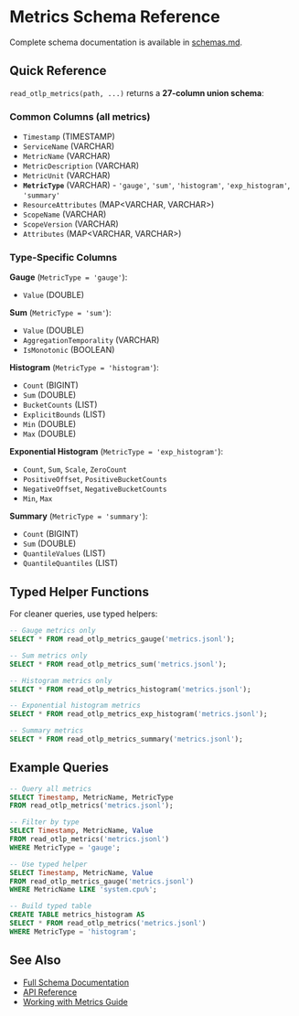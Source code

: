 # Metrics Schema Reference

Complete schema documentation is available in [schemas.md](schemas.md#metrics-read_otlp_metrics).

## Quick Reference

`read_otlp_metrics(path, ...)` returns a **27-column union schema**:

### Common Columns (all metrics)

- `Timestamp` (TIMESTAMP)
- `ServiceName` (VARCHAR)
- `MetricName` (VARCHAR)
- `MetricDescription` (VARCHAR)
- `MetricUnit` (VARCHAR)
- **`MetricType`** (VARCHAR) - `'gauge'`, `'sum'`, `'histogram'`, `'exp_histogram'`, `'summary'`
- `ResourceAttributes` (MAP<VARCHAR, VARCHAR>)
- `ScopeName` (VARCHAR)
- `ScopeVersion` (VARCHAR)
- `Attributes` (MAP<VARCHAR, VARCHAR>)

### Type-Specific Columns

**Gauge** (`MetricType = 'gauge'`):
- `Value` (DOUBLE)

**Sum** (`MetricType = 'sum'`):
- `Value` (DOUBLE)
- `AggregationTemporality` (VARCHAR)
- `IsMonotonic` (BOOLEAN)

**Histogram** (`MetricType = 'histogram'`):
- `Count` (BIGINT)
- `Sum` (DOUBLE)
- `BucketCounts` (LIST<BIGINT>)
- `ExplicitBounds` (LIST<DOUBLE>)
- `Min` (DOUBLE)
- `Max` (DOUBLE)

**Exponential Histogram** (`MetricType = 'exp_histogram'`):
- `Count`, `Sum`, `Scale`, `ZeroCount`
- `PositiveOffset`, `PositiveBucketCounts`
- `NegativeOffset`, `NegativeBucketCounts`
- `Min`, `Max`

**Summary** (`MetricType = 'summary'`):
- `Count` (BIGINT)
- `Sum` (DOUBLE)
- `QuantileValues` (LIST<DOUBLE>)
- `QuantileQuantiles` (LIST<DOUBLE>)

## Typed Helper Functions

For cleaner queries, use typed helpers:

```sql
-- Gauge metrics only
SELECT * FROM read_otlp_metrics_gauge('metrics.jsonl');

-- Sum metrics only
SELECT * FROM read_otlp_metrics_sum('metrics.jsonl');

-- Histogram metrics only
SELECT * FROM read_otlp_metrics_histogram('metrics.jsonl');

-- Exponential histogram metrics
SELECT * FROM read_otlp_metrics_exp_histogram('metrics.jsonl');

-- Summary metrics
SELECT * FROM read_otlp_metrics_summary('metrics.jsonl');
```

## Example Queries

```sql
-- Query all metrics
SELECT Timestamp, MetricName, MetricType
FROM read_otlp_metrics('metrics.jsonl');

-- Filter by type
SELECT Timestamp, MetricName, Value
FROM read_otlp_metrics('metrics.jsonl')
WHERE MetricType = 'gauge';

-- Use typed helper
SELECT Timestamp, MetricName, Value
FROM read_otlp_metrics_gauge('metrics.jsonl')
WHERE MetricName LIKE 'system.cpu%';

-- Build typed table
CREATE TABLE metrics_histogram AS
SELECT * FROM read_otlp_metrics('metrics.jsonl')
WHERE MetricType = 'histogram';
```

## See Also

- [Full Schema Documentation](schemas.md#metrics-read_otlp_metrics)
- [API Reference](api.md#metrics)
- [Working with Metrics Guide](../guides/working-with-metrics.md)
